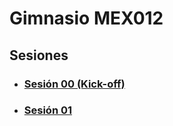 # Gimnasio MEX012

## Sesiones

- ### [Sesión 00 (Kick-off)](./session-00.md)

- ### [Sesión 01](./session-01.md)
